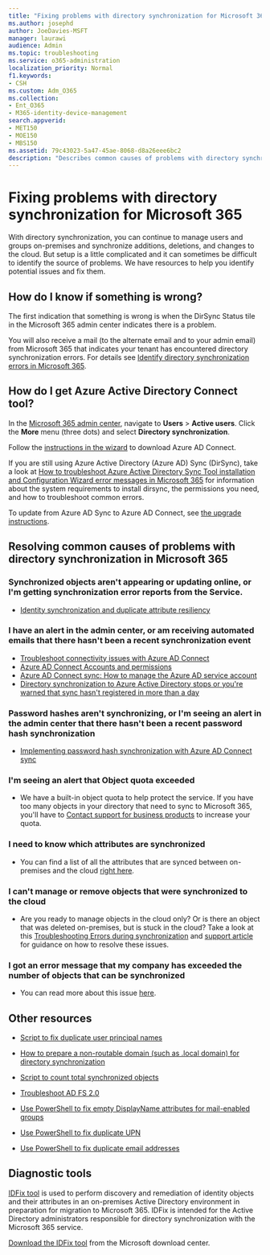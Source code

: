 ```yaml
---
title: "Fixing problems with directory synchronization for Microsoft 365"
ms.author: josephd
author: JoeDavies-MSFT
manager: laurawi
audience: Admin
ms.topic: troubleshooting
ms.service: o365-administration
localization_priority: Normal
f1.keywords:
- CSH
ms.custom: Adm_O365
ms.collection:
- Ent_O365
- M365-identity-device-management
search.appverid:
- MET150
- MOE150
- MBS150
ms.assetid: 79c43023-5a47-45ae-8068-d8a26eee6bc2
description: "Describes common causes of problems with directory synchronization in Office 365 and provides a few methods to help troubleshoot and resolve them."
---
```


# Fixing problems with directory synchronization for Microsoft 365

With directory synchronization, you can continue to manage users and groups on-premises and synchronize additions, deletions, and changes to the cloud. But setup is a little complicated and it can sometimes be difficult to identify the source of problems. We have resources to help you identify potential issues and fix them.
  
## How do I know if something is wrong?

The first indication that something is wrong is when the DirSync Status tile in the Microsoft 365 admin center indicates there is a problem.
  
You will also receive a mail (to the alternate email and to your admin email) from Microsoft 365 that indicates your tenant has encountered directory synchronization errors. For details see [Identify directory synchronization errors in Microsoft 365](identify-directory-synchronization-errors.md).
  
## How do I get Azure Active Directory Connect tool?

In the [Microsoft 365 admin center](https://admin.microsoft.com), navigate to **Users** \> **Active users**. Click the **More** menu (three dots) and select **Directory synchronization**. 
  
Follow the [instructions in the wizard](set-up-directory-synchronization.md) to download Azure AD Connect. 
  
If you are still using Azure Active Directory (Azure AD) Sync (DirSync), take a look at [How to troubleshoot Azure Active Directory Sync Tool installation and Configuration Wizard error messages in Microsoft 365](https://go.microsoft.com/fwlink/p/?LinkId=396717) for information about the system requirements to install dirsync, the permissions you need, and how to troubleshoot common errors. 
  
To update from Azure AD Sync to Azure AD Connect, see [the upgrade instructions](https://go.microsoft.com/fwlink/p/?LinkId=733240).
  
## Resolving common causes of problems with directory synchronization in Microsoft 365

### **Synchronized objects aren't appearing or updating online, or I'm getting synchronization error reports from the Service.**

- [Identity synchronization and duplicate attribute resiliency](https://docs.microsoft.com/azure/active-directory/hybrid/how-to-connect-syncservice-duplicate-attribute-resiliency)

### **I have an alert in the admin center, or am receiving automated emails that there hasn't been a recent synchronization event**
- [Troubleshoot connectivity issues with Azure AD Connect](https://docs.microsoft.com/azure/active-directory/hybrid/tshoot-connect-connectivity)
- [Azure AD Connect Accounts and permissions](https://go.microsoft.com/fwlink/p/?LinkId=820598)
- [Azure AD Connect sync: How to manage the Azure AD service account](https://docs.microsoft.com/azure/active-directory/hybrid/how-to-connect-azureadaccount)
- [Directory synchronization to Azure Active Directory stops or you're warned that sync hasn't registered in more than a day](https://support.microsoft.com/help/2882421/directory-synchronization-to-azure-active-directory-stops-or-you-re-warned-that-sync-hasn-t-registered-in-more-than-a-day)

### **Password hashes aren't synchronizing, or I'm seeing an alert in the admin center that there hasn't been a recent password hash synchronization**
- [Implementing password hash synchronization with Azure AD Connect sync](https://docs.microsoft.com/azure/active-directory/hybrid/how-to-connect-password-hash-synchronization)

### **I'm seeing an alert that Object quota exceeded**
- We have a built-in object quota to help protect the service. If you have too many objects in your directory that need to sync to Microsoft 365, you'll have to [Contact support for business products](https://support.office.com/article/32a17ca7-6fa0-4870-8a8d-e25ba4ccfd4b) to increase your quota.

### **I need to know which attributes are synchronized**
- You can find a list of all the attributes that are synced between on-premises and the cloud [right here](https://go.microsoft.com/fwlink/p/?LinkId=396719).

### **I can't manage or remove objects that were synchronized to the cloud**
- Are you ready to manage objects in the cloud only? Or is there an object that was deleted on-premises, but is stuck in the cloud? Take a look at this [Troubleshooting Errors during synchronization](https://go.microsoft.com/fwlink/p/?linkid=842044) and [support article](https://go.microsoft.com/fwlink/p/?LinkId=396720) for guidance on how to resolve these issues.

### **I got an error message that my company has exceeded the number of objects that can be synchronized**
- You can read more about this issue [here](https://go.microsoft.com/fwlink/p/?LinkId=396721).
   
## Other resources

- [Script to fix duplicate user principal names](https://go.microsoft.com/fwlink/p/?LinkId=396725)
    
- [How to prepare a non-routable domain (such as .local domain) for directory synchronization](prepare-a-non-routable-domain-for-directory-synchronization.md)
    
- [Script to count total synchronized objects](https://go.microsoft.com/fwlink/p/?LinkId=396726)
    
- [Troubleshoot AD FS 2.0](https://go.microsoft.com/fwlink/p/?LinkId=396727)
    
- [Use PowerShell to fix empty DisplayName attributes for mail-enabled groups](https://go.microsoft.com/fwlink/p/?LinkId=396728)
    
- [Use PowerShell to fix duplicate UPN](https://go.microsoft.com/fwlink/p/?LinkId=396730)
    
- [Use PowerShell to fix duplicate email addresses](https://go.microsoft.com/fwlink/p/?LinkId=396731)
    
## Diagnostic tools

[IDFix tool](prepare-directory-attributes-for-synch-with-idfix.md) is used to perform discovery and remediation of identity objects and their attributes in an on-premises Active Directory environment in preparation for migration to Microsoft 365. IDFix is intended for the Active Directory administrators responsible for directory synchronization with the Microsoft 365 service. 

[Download the IDFix tool](https://go.microsoft.com/fwlink/p/?LinkId=396718) from the Microsoft download center.
